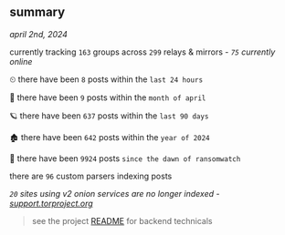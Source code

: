 
## summary
_april 2nd, 2024_

currently tracking `163` groups across `299` relays & mirrors - _`75` currently online_

⏲ there have been `8` posts within the `last 24 hours`

🦈 there have been `9` posts within the `month of april`

🪐 there have been `637` posts within the `last 90 days`

🏚 there have been `642` posts within the `year of 2024`

🦕 there have been `9924` posts `since the dawn of ransomwatch`

there are `96` custom parsers indexing posts

_`20` sites using v2 onion services are no longer indexed - [support.torproject.org](https://support.torproject.org/onionservices/v2-deprecation/)_

> see the project [README](https://github.com/joshhighet/ransomwatch#ransomwatch--) for backend technicals
